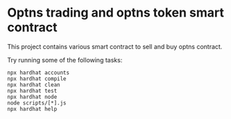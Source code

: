 # Optns trading and optns token smart contract

This project contains various smart contract to sell and buy optns contract.

Try running some of the following tasks:

```shell
npx hardhat accounts
npx hardhat compile
npx hardhat clean
npx hardhat test
npx hardhat node
node scripts/[*].js
npx hardhat help
```
